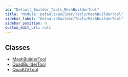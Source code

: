 ```yaml
---
id: "Default_Builder_Tools_MeshBuilderTool"
title: "Module: Default/Builder/Tools/MeshBuilderTool"
sidebar_label: "Default/Builder/Tools/MeshBuilderTool"
sidebar_position: 0
custom_edit_url: null
---
```


## Classes

- [MeshBuilderTool](../classes/Default_Builder_Tools_MeshBuilderTool.MeshBuilderTool.md)
- [QuadBuilderTool](../classes/Default_Builder_Tools_MeshBuilderTool.QuadBuilderTool.md)
- [QuadUVTool](../classes/Default_Builder_Tools_MeshBuilderTool.QuadUVTool.md)
